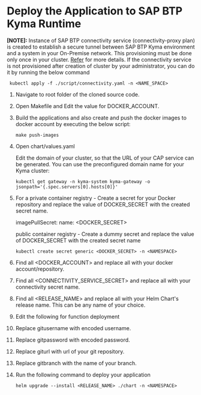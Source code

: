 # Deploy the Application to SAP BTP Kyma Runtime

 **[NOTE]:** Instance of SAP BTP connectivity service (connectivity-proxy plan) is created to establish a secure tunnel between SAP BTP Kyma environment and a system in your On-Premise network. This provisioning must be done only once in your cluster.                                                   [Refer](https://help.sap.com/docs/BTP/65de2977205c403bbc107264b8eccf4b/0c035010a9d64cc8a02d872829c7fa75.html) for more details.
 If the connectivity service is not provisioned after creation of cluster by your administrator, you can do it by running the below command

     kubectl apply -f ./script/connectivity.yaml -n <NAME_SPACE>

1. Navigate to root folder of the cloned source code.

1. Open Makefile and Edit the value for DOCKER_ACCOUNT.

2. Build the applications and also create and push the docker images to docker account by executing the below script:

    ```shell
    make push-images
    ```

3. Open chart/values.yaml
      
    Edit the domain of your cluster, so that the URL of your CAP service can be generated. You can use the preconfigured domain name for your Kyma cluster:

    ```shell  
    kubectl get gateway -n kyma-system kyma-gateway -o jsonpath='{.spec.servers[0].hosts[0]}'
    ```

4. For a private container registry - Create a secret for your Docker repository and replace the value of DOCKER_SECRET with the created secret name.
   
    imagePullSecret: name: <DOCKER_SECRET>

    public container registry - Create a dummy secret and replace the value of DOCKER_SECRET with the created secret name

    ```shell
    kubectl create secret generic <DOCKER_SECRET> -n <NAMESPACE>
    ```

5. Find all <DOCKER_ACCOUNT> and replace all with your docker account/repository.

7. Find all <CONNECTIVITY_SERVICE_SECRET> and replace all with your connectivity secret name.

8. Find all <RELEASE_NAME> and replace all with your Helm Chart's release name. This can be any name of your choice.

9. Edit the following for function deployment

10. Replace gitusername with encoded username.

11.  Replace gitpassword with encoded password.

12. Replace giturl with url of your git repository.

13. Replace gitbranch with the name of your branch.

14. Run the following command to deploy your application

    ```shell 
    helm upgrade --install <RELEASE_NAME> ./chart -n <NAMESPACE>
    ```
